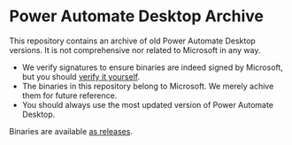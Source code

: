 # Power Automate Desktop Archive

This repository contains an archive of old Power Automate Desktop versions. It is not comprehensive nor related to Microsoft in any way.

- We verify signatures to ensure binaries are indeed signed by Microsoft, but you should [verify it yourself](Get-ExeSignatureInfo.ps1).
- The binaries in this repository belong to Microsoft. We merely achive them for future reference.
- You should always use the most updated version of Power Automate Desktop.

Binaries are available [as releases](https://github.com/mbrg/power-automate-desktop-archive/releases).

